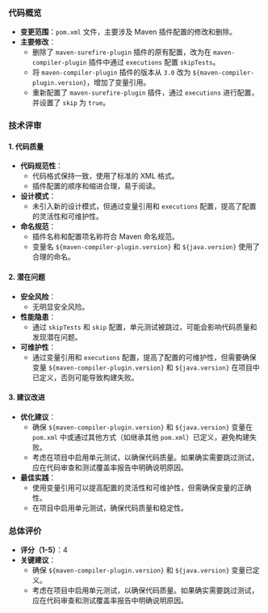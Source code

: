  
### 代码概览
- **变更范围**：`pom.xml` 文件，主要涉及 Maven 插件配置的修改和删除。
- **主要修改**：
  - 删除了 `maven-surefire-plugin` 插件的原有配置，改为在 `maven-compiler-plugin` 插件中通过 `executions` 配置 `skipTests`。
  - 将 `maven-compiler-plugin` 插件的版本从 `3.0` 改为 `${maven-compiler-plugin.version}`，增加了变量引用。
  - 重新配置了 `maven-surefire-plugin` 插件，通过 `executions` 进行配置，并设置了 `skip` 为 `true`。

### 技术评审
#### 1. 代码质量
- **代码规范性**：
  - 代码格式保持一致，使用了标准的 XML 格式。
  - 插件配置的顺序和缩进合理，易于阅读。
- **设计模式**：
  - 未引入新的设计模式，但通过变量引用和 `executions` 配置，提高了配置的灵活性和可维护性。
- **命名规范**：
  - 插件名称和配置项名称符合 Maven 命名规范。
  - 变量名 `${maven-compiler-plugin.version}` 和 `${java.version}` 使用了合理的命名。

#### 2. 潜在问题
- **安全风险**：
  - 无明显安全风险。
- **性能隐患**：
  - 通过 `skipTests` 和 `skip` 配置，单元测试被跳过，可能会影响代码质量和发现潜在问题。
- **可维护性**：
  - 通过变量引用和 `executions` 配置，提高了配置的可维护性，但需要确保变量 `${maven-compiler-plugin.version}` 和 `${java.version}` 在项目中已定义，否则可能导致构建失败。

#### 3. 建议改进
- **优化建议**：
  - 确保 `${maven-compiler-plugin.version}` 和 `${java.version}` 变量在 `pom.xml` 中或通过其他方式（如继承其他 `pom.xml`）已定义，避免构建失败。
  - 考虑在项目中启用单元测试，以确保代码质量。如果确实需要跳过测试，应在代码审查和测试覆盖率报告中明确说明原因。
- **最佳实践**：
  - 使用变量引用可以提高配置的灵活性和可维护性，但需确保变量的正确性。
  - 在项目中启用单元测试，确保代码质量和稳定性。

### 总体评价
- **评分（1-5）**：4
- **关键建议**：
  - 确保 `${maven-compiler-plugin.version}` 和 `${java.version}` 变量已定义。
  - 考虑在项目中启用单元测试，以确保代码质量。如果确实需要跳过测试，应在代码审查和测试覆盖率报告中明确说明原因。